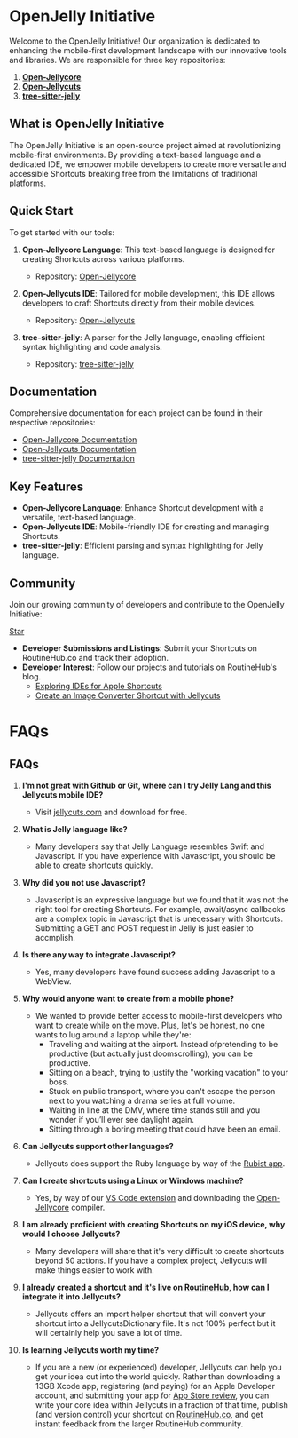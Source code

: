 # OpenJelly Initiative

Welcome to the OpenJelly Initiative! Our organization is dedicated to enhancing the mobile-first development landscape with our innovative tools and libraries. We are responsible for three key repositories:

1. **[Open-Jellycore](https://github.com/Jellycuts/Open-Jellycore)**
2. **[Open-Jellycuts](https://github.com/Jellycuts/Open-Jellycuts)**
3. **[tree-sitter-jelly](https://github.com/Jellycuts/tree-sitter-jelly)**

## What is OpenJelly Initiative

The OpenJelly Initiative is an open-source project aimed at revolutionizing mobile-first environments. By providing a text-based language and a dedicated IDE, we empower mobile developers to create more versatile and accessible Shortcuts breaking free from the limitations of traditional platforms.

## Quick Start

To get started with our tools:

1. **Open-Jellycore Language**: This text-based language is designed for creating Shortcuts across various platforms.
   - Repository: [Open-Jellycore](https://github.com/Jellycuts/Open-Jellycore)

2. **Open-Jellycuts IDE**: Tailored for mobile development, this IDE allows developers to craft Shortcuts directly from their mobile devices.
   - Repository: [Open-Jellycuts](https://github.com/Jellycuts/Open-Jellycuts)

3. **tree-sitter-jelly**: A parser for the Jelly language, enabling efficient syntax highlighting and code analysis.
   - Repository: [tree-sitter-jelly](https://github.com/Jellycuts/tree-sitter-jelly)

## Documentation

Comprehensive documentation for each project can be found in their respective repositories:

- [Open-Jellycore Documentation](https://openjelly.github.io/Open-Jellycore/documentation/open_jellycore/)
- [Open-Jellycuts Documentation](https://github.com/Jellycuts/Open-Jellycuts#readme)
- [tree-sitter-jelly Documentation](https://github.com/Jellycuts/tree-sitter-jelly#readme)

## Key Features

- **Open-Jellycore Language**: Enhance Shortcut development with a versatile, text-based language.
- **Open-Jellycuts IDE**: Mobile-friendly IDE for creating and managing Shortcuts.
- **tree-sitter-jelly**: Efficient parsing and syntax highlighting for Jelly language.

## Community

Join our growing community of developers and contribute to the OpenJelly Initiative:

<a class="github-button" href="https://github.com/buttons/github-buttons" data-color-scheme="no-preference: light; light: light; dark: dark;" data-icon="octicon-star" data-size="large" aria-label="Star buttons/github-buttons on GitHub">Star</a>

- **Developer Submissions and Listings**: Submit your Shortcuts on RoutineHub.co and track their adoption.
- **Developer Interest**: Follow our projects and tutorials on RoutineHub's blog.
  - [Exploring IDEs for Apple Shortcuts](https://blog.routinehub.co/exploring-ides-for-apple-shortcuts/)
  - [Create an Image Converter Shortcut with Jellycuts](https://blog.routinehub.co/tutorial-to-create-an-image-converter-shortcut-with-jellycuts/)


# FAQs

## FAQs

1. **I'm not great with Github or Git, where can I try Jelly Lang and this Jellycuts mobile IDE?**
   - Visit [jellycuts.com](https://jellycuts.com) and download for free. 

2. **What is Jelly language like?**
   - Many developers say that Jelly Language resembles Swift and Javascript. If you have experience with Javascript, you should be able to create shortcuts quickly.

3. **Why did you not use Javascript?**
   - Javascript is an expressive language but we found that it was not the right tool for creating Shortcuts. For example, await/async callbacks are a complex topic in Javascript that is unecessary with Shortcuts. Submitting a GET and POST request in Jelly is just easier to accmplish.

4. **Is there any way to integrate Javascript?**
   - Yes, many developers have found success adding Javascript to a WebView.

5. **Why would anyone want to create from a mobile phone?**
   - We wanted to provide better access to mobile-first developers who want to create while on the move. Plus, let's be honest, no one wants to lug around a laptop while they're:
     - Traveling and waiting at the airport. Instead ofpretending to be productive (but actually just doomscrolling), you can be productive.
     - Sitting on a beach, trying to justify the "working vacation" to your boss.
     - Stuck on public transport, where you can't escape the person next to you watching a drama series at full volume.
     - Waiting in line at the DMV, where time stands still and you wonder if you’ll ever see daylight again.
     - Sitting through a boring meeting that could have been an email.

6. **Can Jellycuts support other languages?**
   - Jellycuts does support the Ruby language by way of the [Rubist app](https://rubyist.app?ref=https://github.com/openjelly).

7. **Can I create shortcuts using a Linux or Windows machine?**
   - Yes, by way of our [VS Code extension](https://openjelly.com/vscode) and downloading the [Open-Jellycore](https://github.com/Jellycuts/Open-Jellycore) compiler.

8. **I am already proficient with creating Shortcuts on my iOS device, why would I choose Jellycuts?**
   - Many developers will share that it's very difficult to create shortcuts beyond 50 actions. If you have a complex project, Jellycuts will make things easier to work with.

9. **I already created a shortcut and it's live on [RoutineHub](https://RoutineHub.co?ref=https://github.com/openjelly), how can I integrate it into Jellycuts?**
   - Jellycuts offers an import helper shortcut that will convert your shortcut into a JellycutsDictionary file. It's not 100% perfect but it will certainly help you save a lot of time.

10. **Is learning Jellycuts worth my time?**
    - If you are a new (or experienced) developer, Jellycuts can help you get your idea out into the world quickly. Rather than downloading a 13GB Xcode app, registering (and paying) for an Apple Developer account, and submitting your app for [App Store review](https://www.wired.com/story/developers-revolt-apple-dma/), you can write your core idea within Jellycuts in a fraction of that time, publish (and version control) your shortcut on [RoutineHub.co](https://RoutineHub.co?ref=https://github.co/openjelly), and get instant feedback from the larger RoutineHub community.




